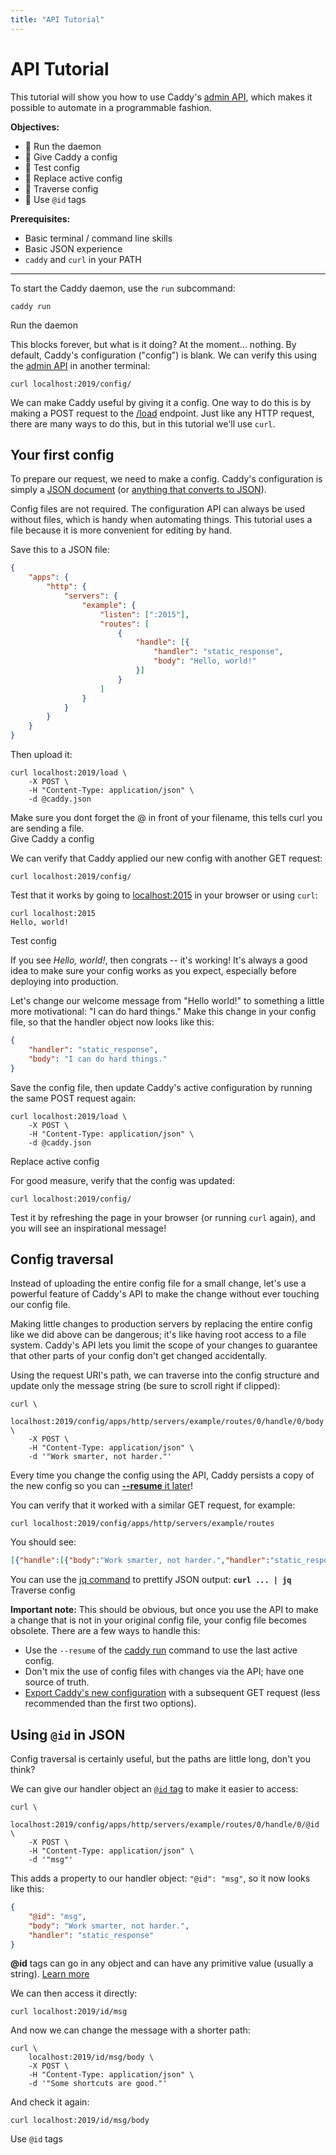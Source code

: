 ```yaml
---
title: "API Tutorial"
---
```


# API Tutorial

This tutorial will show you how to use Caddy's [admin API](/docs/api), which makes it possible to automate in a programmable fashion.

**Objectives:**
- 🔲 Run the daemon
- 🔲 Give Caddy a config
- 🔲 Test config
- 🔲 Replace active config
- 🔲 Traverse config
- 🔲 Use `@id` tags

**Prerequisites:**
- Basic terminal / command line skills
- Basic JSON experience
- `caddy` and `curl` in your PATH

---

To start the Caddy daemon, use the `run` subcommand:

<pre><code class="cmd bash">caddy run</code></pre>

<aside class="complete">Run the daemon</aside>

This blocks forever, but what is it doing? At the moment... nothing. By default, Caddy's configuration ("config") is blank. We can verify this using the [admin API](/docs/api) in another terminal:

<pre><code class="cmd bash">curl localhost:2019/config/</code></pre>

We can make Caddy useful by giving it a config. One way to do this is by making a POST request to the [/load](/docs/api#post-load) endpoint. Just like any HTTP request, there are many ways to do this, but in this tutorial we'll use `curl`.

## Your first config

To prepare our request, we need to make a config. Caddy's configuration is simply a [JSON document](/docs/json/) (or [anything that converts to JSON](/docs/config-adapters)).

<aside class="tip">
	Config files are not required. The configuration API can always be used without files, which is handy when automating things. This tutorial uses a file because it is more convenient for editing by hand.
</aside>

Save this to a JSON file:

```json
{
	"apps": {
		"http": {
			"servers": {
				"example": {
					"listen": [":2015"],
					"routes": [
						{
							"handle": [{
								"handler": "static_response",
								"body": "Hello, world!"
							}]
						}
					]
				}
			}
		}
	}
}
```

Then upload it:

<pre><code class="cmd bash">curl localhost:2019/load \
	-X POST \
	-H "Content-Type: application/json" \
	-d @caddy.json
</code></pre>

<aside class="tip">
	Make sure you dont forget the @ in front of your filename, this tells curl you are sending a file.
</aside>


<aside class="complete">Give Caddy a config</aside>

We can verify that Caddy applied our new config with another GET request:

<pre><code class="cmd bash">curl localhost:2019/config/</code></pre>

Test that it works by going to [localhost:2015](http://localhost:2015) in your browser or using `curl`:

<pre><code class="cmd"><span class="bash">curl localhost:2015</span>
Hello, world!</code></pre>

<aside class="complete">Test config</aside>

If you see _Hello, world!_, then congrats -- it's working! It's always a good idea to make sure your config works as you expect, especially before deploying into production.

Let's change our welcome message from "Hello world!" to something a little more motivational: "I can do hard things." Make this change in your config file, so that the handler object now looks like this:

```json
{
	"handler": "static_response",
	"body": "I can do hard things."
}
```

Save the config file, then update Caddy's active configuration by running the same POST request again:

<pre><code class="cmd bash">curl localhost:2019/load \
	-X POST \
	-H "Content-Type: application/json" \
	-d @caddy.json
</code></pre>



<aside class="complete">Replace active config</aside>

For good measure, verify that the config was updated:

<pre><code class="cmd bash">curl localhost:2019/config/</code></pre>

Test it by refreshing the page in your browser (or running `curl` again), and you will see an inspirational message!


## Config traversal

Instead of uploading the entire config file for a small change, let's use a powerful feature of Caddy's API to make the change without ever touching our config file.

<aside class="tip">
	Making little changes to production servers by replacing the entire config like we did above can be dangerous; it's like having root access to a file system. Caddy's API lets you limit the scope of your changes to guarantee that other parts of your config don't get changed accidentally.
</aside>

Using the request URI's path, we can traverse into the config structure and update only the message string (be sure to scroll right if clipped):

<pre><code class="cmd bash">curl \
	localhost:2019/config/apps/http/servers/example/routes/0/handle/0/body \
	-X POST \
	-H "Content-Type: application/json" \
	-d '"Work smarter, not harder."'
</code></pre>

<aside class="tip">
	Every time you change the config using the API, Caddy persists a copy of the new config so you can <a href="/docs/command-line#caddy-run"><b>--resume</b> it later</a>!
</aside>

You can verify that it worked with a similar GET request, for example:

<pre><code class="cmd bash">curl localhost:2019/config/apps/http/servers/example/routes</code></pre>

You should see:

```json
[{"handle":[{"body":"Work smarter, not harder.","handler":"static_response"}]}]
```

<aside class="tip">
	You can use the <a href="https://stedolan.github.io/jq/">jq command</a> to prettify JSON output: <b><code>curl ... | jq</code></b>
</aside>

<aside class="complete">Traverse config</aside>

**Important note:** This should be obvious, but once you use the API to make a change that is not in your original config file, your config file becomes obsolete. There are a few ways to handle this:

- Use the `--resume` of the [caddy run](/docs/command-line#caddy-run) command to use the last active config.
- Don't mix the use of config files with changes via the API; have one source of truth.
- [Export Caddy's new configuration](/docs/api#get-configpath) with a subsequent GET request (less recommended than the first two options).



## Using `@id` in JSON

Config traversal is certainly useful, but the paths are little long, don't you think?

We can give our handler object an [`@id` tag](/docs/api#using-id-in-json) to make it easier to access:

<pre><code class="cmd bash">curl \
	localhost:2019/config/apps/http/servers/example/routes/0/handle/0/@id \
	-X POST \
	-H "Content-Type: application/json" \
	-d '"msg"'
</code></pre>

This adds a property to our handler object: `"@id": "msg"`, so it now looks like this:

```json
{
	"@id": "msg",
	"body": "Work smarter, not harder.",
	"handler": "static_response"
}
```

<aside class="tip">
	<b>@id</b> tags can go in any object and can have any primitive value (usually a string). <a href="/docs/api#using-id-in-json">Learn more</a>
</aside>

We can then access it directly:

<pre><code class="cmd bash">curl localhost:2019/id/msg</code></pre>

And now we can change the message with a shorter path:

<pre><code class="cmd bash">curl \
	localhost:2019/id/msg/body \
	-X POST \
	-H "Content-Type: application/json" \
	-d '"Some shortcuts are good."'
</code></pre>

And check it again:

<pre><code class="cmd bash">curl localhost:2019/id/msg/body</code></pre>

<aside class="complete">Use <code>@id</code> tags</aside>


